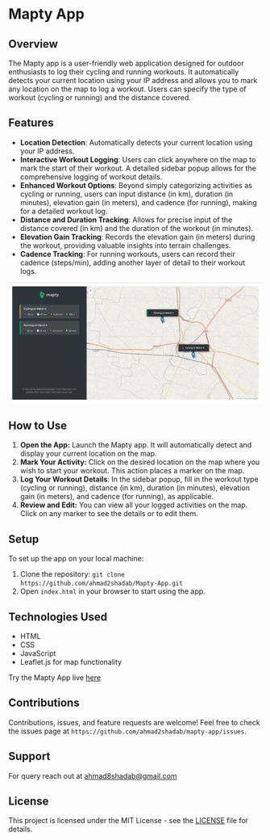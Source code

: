 # Mapty App

## Overview
The Mapty app is a user-friendly web application designed for outdoor enthusiasts to log their cycling and running workouts. It automatically detects your current location using your IP address and allows you to mark any location on the map to log a workout. Users can specify the type of workout (cycling or running) and the distance covered.

## Features
- **Location Detection**: Automatically detects your current location using your IP address.
- **Interactive Workout Logging**: Users can click anywhere on the map to mark the start of their workout. A detailed sidebar popup allows for the comprehensive logging of workout details.
- **Enhanced Workout Options**: Beyond simply categorizing activities as cycling or running, users can input distance (in km), duration (in minutes), elevation gain (in meters), and cadence (for running), making for a detailed workout log.
- **Distance and Duration Tracking**: Allows for precise input of the distance covered (in km) and the duration of the workout (in minutes).
- **Elevation Gain Tracking**: Records the elevation gain (in meters) during the workout, providing valuable insights into terrain challenges.
- **Cadence Tracking**: For running workouts, users can record their cadence (steps/min), adding another layer of detail to their workout logs.

![Mapty App in Action](assets/mapty-interface.png)

## How to Use
1. **Open the App:** Launch the Mapty app. It will automatically detect and display your current location on the map.
2. **Mark Your Activity:** Click on the desired location on the map where you wish to start your workout. This action places a marker on the map.
3. **Log Your Workout Details**: In the sidebar popup, fill in the workout type (cycling or running), distance (in km), duration (in minutes), elevation gain (in meters), and cadence (for running), as applicable.
4. **Review and Edit:** You can view all your logged activities on the map. Click on any marker to see the details or to edit them.

## Setup
To set up the app on your local machine:
1. Clone the repository: `git clone https://github.com/ahmad2shadab/Mapty-App.git`
2. Open `index.html` in your browser to start using the app.

## Technologies Used
- HTML
- CSS
- JavaScript
- Leaflet.js for map functionality

Try the Mapty App live [here](https://ahmad2shadab.github.io/Mapty-App/)

## Contributions
Contributions, issues, and feature requests are welcome! Feel free to check the issues page at `https://github.com/ahmad2shadab/mapty-app/issues`.

## Support
For query reach out at ahmad8shadab@gmail.com

## License
This project is licensed under the MIT License - see the [LICENSE](LICENSE) file for details.

